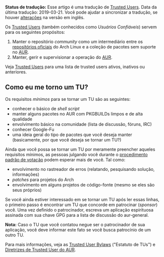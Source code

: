 **Status de tradução:** Esse artigo é uma tradução de [Trusted Users](/index.php/Trusted_Users "Trusted Users"). Data da última tradução: 2019-03-21\. Você pode ajudar a sincronizar a tradução, se houver [alterações](https://wiki.archlinux.org/index.php?title=Trusted_Users&diff=0&oldid=565514) na versão em inglês.

Os [Trusted Users](https://www.archlinux.org/people/trusted-users/) (também conhecidos como *Usuários Confiáveis*) servem para os seguintes propósitos:

1.  Manter o repositório *community* como um intermediário entre os [repositórios oficiais](/index.php/Reposit%C3%B3rios_oficiais "Repositórios oficiais") do Arch Linux e a coleção de pacotes sem suporte no [AUR](/index.php/AUR_(Portugu%C3%AAs) "AUR (Português)").
2.  Manter, gerir e supervisionar a operação do [AUR](/index.php/AUR_(Portugu%C3%AAs) "AUR (Português)").

Veja [Trusted Users](/index.php/Trusted_Users "Trusted Users") para uma lista de trusted users ativos, inativos ou anteriores.

## Como eu me torno um TU?

Os requisitos *mínimos* para se tornar um TU são as seguintes:

*   conhecer o básico de *shell script*
*   manter alguns pacotes no AUR com PKGBUILDs limpos e de alta qualidade
*   envolvimento básico na comunidade (lista de discussão, fóruns, IRC)
*   conhecer Google-Fu
*   uma ideia geral do tipo de pacotes que você deseja manter (basicamente, por que você deseja se tornar um TU?)

Ainda que você possa se tornar um TU por meramente preencher aqueles requisitos mínimos, as pessoas julgando você durante o [procedimento padrão de votação](https://aur.archlinux.org/trusted-user/TUbylaws.html#_standard_voting_procedure) podem esperar mais de você. Tal como:

*   envolvimento no rastreador de erros (relatando, pesquisando solução, informações)
*   *patches* para projetos do Arch
*   envolvimento em alguns projetos de código-fonte (mesmo se eles são seus próprios)

Se você ainda estiver interessado em se tornar um TU após ler essas linhas, o primeiro passo é encontrar um TU que concorde em patrocinar (*sponsor*) você. Uma vez definido o patrocinador, escreva um aplicação espirituosa assinada com sua chave GPG para a lista de discussão do aur-general.

**Nota:** Caso o TU que você contatou negue ser o patrocinador de sua aplicação, você deve informar este fato se você busca patrocínio de um outro TU.

Para mais informações, veja as [Trusted User Bylaws](https://aur.archlinux.org/trusted-user/TUbylaws.html) ("Estatuto de TUs") e [Diretrizes de Trusted User do AUR](/index.php/Diretrizes_de_Trusted_User_do_AUR "Diretrizes de Trusted User do AUR").
